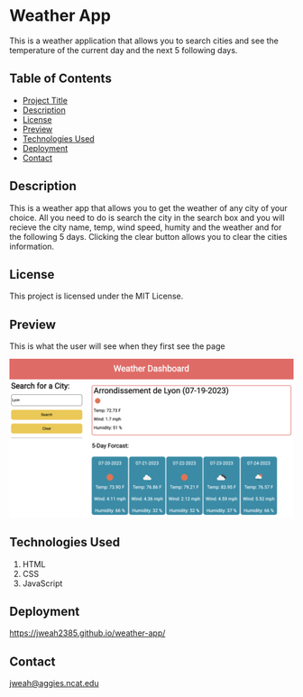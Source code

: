 # Weather App

This is a weather application that allows you to search cities and see the temperature of the current day and the next 5 following days.

## Table of Contents

- [Project Title](#project-title)
- [Description](#description)
- [License](#license)
- [Preview](#preview)
- [Technologies Used](#technologies-used)
- [Deployment](#deployment)
- [Contact](#contact)

## Description

This is a weather app that allows you to get the weather of any city of your choice. All you need to do is search the city in the search box and you will recieve the city name, temp, wind speed, humity and the weather and for the following 5 days.
Clicking the clear button allows you to clear the cities information.

## License

This project is licensed under the MIT License.

## Preview

This is what the user will see when they first see the page

![This weather app display weather for the city searched for.".](/images/Screenshot%202023-07-19%20at%203.18.22%20PM.png)

## Technologies Used

1. HTML
2. CSS
3. JavaScript

## Deployment

https://jweah2385.github.io/weather-app/

## Contact

jweah@aggies.ncat.edu
